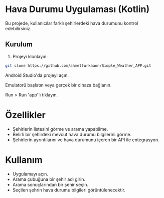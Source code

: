 # Hava Durumu Uygulaması (Kotlin)

Bu projede, kullanıcılar farklı şehirlerdeki hava durumunu kontrol edebilirsiniz.

## Kurulum

1. Projeyi klonlayın:

```bash
git clone https://github.com/ahmetfurkaann/Simple_Weather_APP.git
```

Android Studio'da projeyi açın.

Emulatorü başlatın veya gerçek bir cihaza bağlanın.

Run > Run 'app''ı tıklayın.

# Özellikler
+ Şehirlerin listesini görme ve arama yapabilme.
+ Belirli bir şehirdeki mevcut hava durumu bilgilerini görme.
+ Şehirlerin ayrıntılarını ve hava durumunu içeren bir API ile entegrasyon.

# Kullanım
+ Uygulamayı açın.
+ Arama çubuğuna bir şehir adı girin.
+ Arama sonuçlarından bir şehir seçin.
+ Seçilen şehrin hava durumu bilgileri görüntülenecektir.
